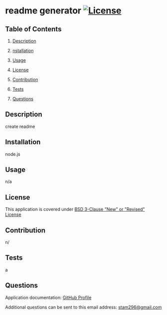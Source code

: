 # readme generator [![License](https://img.shields.io/badge/License-BSD_3--Clause-blue.svg)](https://opensource.org/licenses/BSD-3-Clause) 

 ## Table of Contents 

 1. [Description](#description) 

 2. [nstallation](#installation) 

 3. [Usage](#usage) 

 4. [License](#license) 

 5. [Contribution](#contribution) 

 6. [Tests](#tests) 

 7. [Questions](#questions) 

  ## Description <a name="Description"></a> 

 create readme  

 ## Installation <a name="Installation"></a> 

 node.js 

 ## Usage <a name="Usage"></a> 

 n/a  

 ## License <a name="License"></a> 

 This application is covered under [BSD 3-Clause "New" or "Revised" License](https://opensource.org/licenses/BSD-3-Clause) 

 ## Contribution <a name="Contribution"></a> 

 n/ 

 ## Tests <a name="Tests"></a> 

 a 

 ## Questions <a name="Questions"></a> 

 Application documentation: [GitHub Profile](https://github.com/saratam8) 

 Additional questions can be sent to this email address: stam296@gmail.com